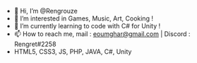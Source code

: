 - 👋 Hi, I’m @Rengrouze
- 👀 I’m interested in Games, Music, Art, Cooking !
- 🌱 I’m currently learning to code with C# for Unity !
- 📫 How to reach me, mail : eoumghar@gmail.com | Discord : Rengret#2258 
- HTML5, CSS3, JS, PHP, JAVA, C#, Unity
<!---
Rengrouze/Rengrouze is a ✨ special ✨ repository because its `README.md` (this file) appears on your GitHub profile.
You can click the Preview link to take a look at your changes.
--->
